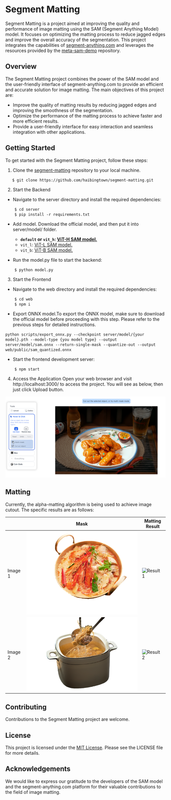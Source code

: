 # Segment Matting

Segment Matting is a project aimed at improving the quality and performance of image matting using the SAM (Segment Anything Model) model. It focuses on optimizing the matting process to reduce jagged edges and improve the overall accuracy of the segmentation. This project integrates the capabilities of [segment-anything.com](https://segment-anything.com) and leverages the resources provided by the [meta-sam-demo](https://github.com/MiscellaneousStuff/meta-sam-demo) repository.

## Overview

The Segment Matting project combines the power of the SAM model and the user-friendly interface of segment-anything.com to provide an efficient and accurate solution for image matting. The main objectives of this project are:

- Improve the quality of matting results by reducing jagged edges and improving the smoothness of the segmentation.
- Optimize the performance of the matting process to achieve faster and more efficient results.
- Provide a user-friendly interface for easy interaction and seamless integration with other applications.

## Getting Started
To get started with the Segment Matting project, follow these steps:

1. Clone the [segment-matting](https://github.com/haibingtown/segment-matting) repository to your local machine.
```shell
   $ git clone https://github.com/haibingtown/segment-matting.git
```
2. Start the Backend
- Navigate to the server directory and install the required dependencies:

```shell
    $ cd server
    $ pip install -r requirements.txt
```
- Add model. Download the official model, and then put it into server/model/ folder.

  -  **`default` or `vit_h`: [ViT-H SAM model.](https://dl.fbaipublicfiles.com/segment_anything/sam_vit_h_4b8939.pth)**
  - `vit_l`: [ViT-L SAM model.](https://dl.fbaipublicfiles.com/segment_anything/sam_vit_l_0b3195.pth)
  - `vit_b`: [ViT-B SAM model.](https://dl.fbaipublicfiles.com/segment_anything/sam_vit_b_01ec64.pth)

- Run the model.py file to start the backend:
```shell
    $ python model.py
```
3. Start the Frontend
- Navigate to the web directory and install the required dependencies:
```shell
    $ cd web
    $ npm i
```
- Export ONNX model.To export the ONNX model, make sure to download the official model before proceeding with this step. Please refer to the previous steps for detailed instructions.
```shell
python scripts/export_onnx.py --checkpoint server/model/{your model}.pth --model-type {you model type} --output server/model/sam.onnx --return-single-mask --quantize-out --output web/public/sam_quantized.onnx
```
- Start the frontend development server:
```shell
    $ npm start
```
4. Access the Application
Open your web browser and visit http://localhost:3000/ to access the project. You will see as below, then just click Upload button.

![img.png](server/assets/img.png)

## Matting

Currently, the alpha-matting algorithm is being used to achieve image cutout. The specific results are as follows:

|         | Mask                                | Matting Result                             |
|---------|-------------------------------------|--------------------------------------------|
| Image 1 | ![Mask 1](server/assets/3_mask.png) | ![Result 1](server/assets/3_mat_alpha.png) |
| Image 2 | ![Mask 2](server/assets/4_mask.png) | ![Result 2](server/assets/4_mat_alpha.png) |


## Contributing

Contributions to the Segment Matting project are welcome. 

## License

This project is licensed under the [MIT License](https://github.com/MiscellaneousStuff/meta-sam-demo/blob/main/LICENSE). Please see the LICENSE file for more details.

## Acknowledgements

We would like to express our gratitude to the developers of the SAM model and the segment-anything.com platform for their valuable contributions to the field of image matting.


